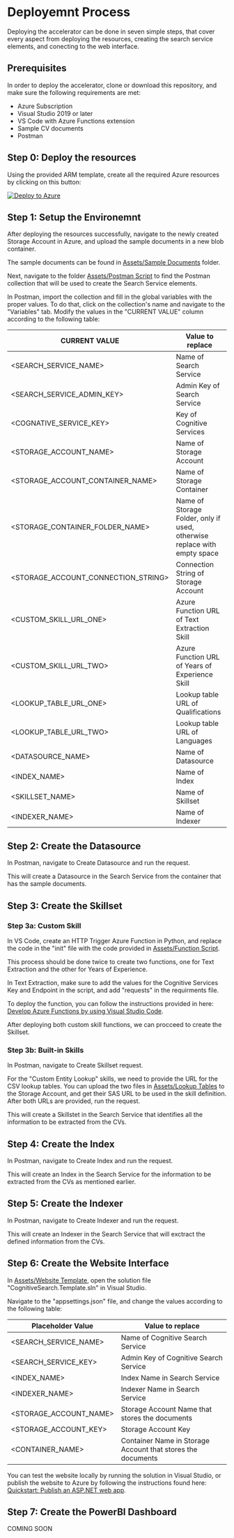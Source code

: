 # Deployemnt Process
Deploying the accelerator can be done in seven simple steps, that cover every aspect from deploying the resources, creating the search service elements, and conecting to the web interface. 

## Prerequisites
In order to deploy the accelerator, clone or download this repository, and make sure the following requirements are met:
- Azure Subscription 
- Visual Studio 2019 or later
- VS Code with Azure Functions extension
- Sample CV documents
- Postman 

## Step 0: Deploy the resources
Using the provided ARM template, create all the required Azure resources by clicking on this button: 

[![Deploy to Azure](https://aka.ms/deploytoazurebutton)](https://portal.azure.com/#create/Microsoft.Template/uri/https%3A%2F%2Fraw.githubusercontent.com%2FAhmedAlmu%2Fcv-knowledge-engine-accelerator%2Fmain%2FAssets%2FARM%2520Template%2Ftemplate.json)

## Step 1: Setup the Environemnt 
After deploying the resources successfully, navigate to the newly created Storage Account in Azure, and upload the sample documents in a new blob container.

The sample documents can be found in [Assets/Sample Documents](https://github.com/AhmedAlmu/cv-knowledge-engine-accelerator/tree/main/Assets/Sample%20Documents) folder. 

Next, navigate to the folder [Assets/Postman Script](https://github.com/AhmedAlmu/cv-knowledge-engine-accelerator/tree/main/Assets/Postman%20Script) to find the Postman collection that will be used to create the Search Service elements. 

In Postman, import the collection and fill in the global variables with the proper values. To do that, click on the collection's name and navigate to the "Variables" tab. Modify the values in the "CURRENT VALUE" column according to the following table: 

| CURRENT VALUE | Value to replace |
| ------ | ------ |
| <SEARCH_SERVICE_NAME> | Name of Search Service |
| <SEARCH_SERVICE_ADMIN_KEY> | Admin Key of Search Service |
| <COGNATIVE_SERVICE_KEY> | Key of Cognitive Services |
| <STORAGE_ACCOUNT_NAME> | Name of Storage Account |
| <STORAGE_ACCOUNT_CONTAINER_NAME> | Name of Storage Container |
| <STORAGE_CONTAINER_FOLDER_NAME> | Name of Storage Folder, only if used, otherwise replace with empty space |
| <STORAGE_ACCOUNT_CONNECTION_STRING> | Connection String of Storage Account  |
| <CUSTOM_SKILL_URL_ONE> | Azure Function URL of Text Extraction Skill |
| <CUSTOM_SKILL_URL_TWO> | Azure Function URL of Years of Experience Skill |
| <LOOKUP_TABLE_URL_ONE> | Lookup table URL of Qualifications |
| <LOOKUP_TABLE_URL_TWO> | Lookup table URL of Languages |
| <DATASOURCE_NAME> | Name of Datasource |
| <INDEX_NAME> | Name of Index |
| <SKILLSET_NAME> | Name of Skillset |
| <INDEXER_NAME> | Name of Indexer |

## Step 2: Create the Datasource
In Postman, navigate to Create Datasource and run the request. 

This will create a Datasource in the Search Service from the container that has the sample documents. 

## Step 3: Create the Skillset 
### Step 3a: Custom Skill
In VS Code, create an HTTP Trigger Azure Function in Python, and replace the code in the "init" file with the code provided in [Assets/Function Script](https://github.com/AhmedAlmu/cv-knowledge-engine-accelerator/tree/main/Assets/Function%20Script). 

This process should be done twice to create two functions, one for Text Extraction and the other for Years of Experience. 

In Text Extraction, make sure to add the values for the Cognitive Services Key and Endpoint in the script, and add "requests" in the requirments file.

To deploy the function, you can follow the instructions provided in here: [Develop Azure Functions by using Visual Studio Code](https://docs.microsoft.com/en-us/azure/azure-functions/functions-develop-vs-code?tabs=python).

After deploying both custom skill functions, we can procceed to create the Skillset. 

### Step 3b: Built-in Skills
In Postman, navigate to Create Skillset request. 

For the "Custom Entity Lookup" skills, we need to provide the URL for the CSV lookup tables. You can upload the two files in [Assets/Lookup Tables](https://github.com/AhmedAlmu/cv-knowledge-engine-accelerator/tree/main/Assets/Lookup%20Tables) to the Storage Account, and get their SAS URL to be used in the skill definition. After both URLs are provided, run the request.  

This will create a Skillstet in the Search Service that identifies all the information to be extracted from the CVs.

## Step 4: Create the Index
In Postman, navigate to Create Index and run the request. 

This will create an Index in the Search Service for the information to be extracted from the CVs as mentioned earlier.

## Step 5: Create the Indexer
In Postman, navigate to Create Indexer and run the request. 

This will create an Indexer in the Search Service that will exctract the defined information from the CVs.

## Step 6: Create the Website Interface
In [Assets/Website Template](https://github.com/AhmedAlmu/cv-knowledge-engine-accelerator/tree/main/Assets/Website%20Template), open the solution file "CognitiveSearch.Template.sln" in Visual Studio. 

Navigate to the "appsettings.json" file, and change the values according to the following table:

| Placeholder Value | Value to replace |
| ------ | ------ |
| <SEARCH_SERVICE_NAME> | Name of Cognitive Search Service |
| <SEARCH_SERVICE_KEY> | Admin Key of Cognitive Search Service |
| <INDEX_NAME> | Index Name in Search Service |
| <INDEXER_NAME> | Indexer Name in Search Service |
| <STORAGE_ACCOUNT_NAME> | Storage Account Name that stores the documents |
| <STORAGE_ACCOUNT_KEY> | Storage Account Key |
| <CONTAINER_NAME> | Container Name in Storage Account that stores the documents |

You can test the website locally by running the solution in Visual Studio, or publish the website to Azure by following the instructions found here: [Quickstart: Publish an ASP.NET web app](https://docs.microsoft.com/en-US/visualstudio/deployment/quickstart-deploy-aspnet-web-app?view=vs-2019&tabs=azure).

## Step 7: Create the PowerBI Dashboard
COMING SOON
